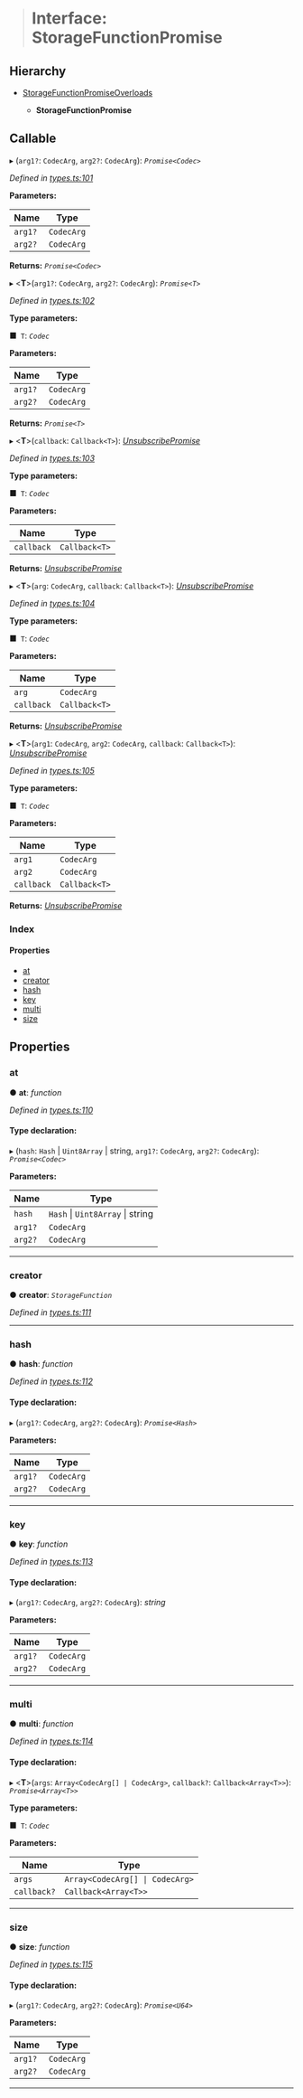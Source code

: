 > # Interface: StorageFunctionPromise

## Hierarchy

* [StorageFunctionPromiseOverloads](_types_.storagefunctionpromiseoverloads.md)

  * **StorageFunctionPromise**

## Callable

▸ (`arg1?`: `CodecArg`, `arg2?`: `CodecArg`): *`Promise<Codec>`*

*Defined in [types.ts:101](https://github.com/polkadot-js/api/blob/3b8db2e/packages/api/src/types.ts#L101)*

**Parameters:**

Name | Type |
------ | ------ |
`arg1?` | `CodecArg` |
`arg2?` | `CodecArg` |

**Returns:** *`Promise<Codec>`*

▸ <**T**>(`arg1?`: `CodecArg`, `arg2?`: `CodecArg`): *`Promise<T>`*

*Defined in [types.ts:102](https://github.com/polkadot-js/api/blob/3b8db2e/packages/api/src/types.ts#L102)*

**Type parameters:**

■` T`: *`Codec`*

**Parameters:**

Name | Type |
------ | ------ |
`arg1?` | `CodecArg` |
`arg2?` | `CodecArg` |

**Returns:** *`Promise<T>`*

▸ <**T**>(`callback`: `Callback<T>`): *[UnsubscribePromise](../modules/_types_.md#unsubscribepromise)*

*Defined in [types.ts:103](https://github.com/polkadot-js/api/blob/3b8db2e/packages/api/src/types.ts#L103)*

**Type parameters:**

■` T`: *`Codec`*

**Parameters:**

Name | Type |
------ | ------ |
`callback` | `Callback<T>` |

**Returns:** *[UnsubscribePromise](../modules/_types_.md#unsubscribepromise)*

▸ <**T**>(`arg`: `CodecArg`, `callback`: `Callback<T>`): *[UnsubscribePromise](../modules/_types_.md#unsubscribepromise)*

*Defined in [types.ts:104](https://github.com/polkadot-js/api/blob/3b8db2e/packages/api/src/types.ts#L104)*

**Type parameters:**

■` T`: *`Codec`*

**Parameters:**

Name | Type |
------ | ------ |
`arg` | `CodecArg` |
`callback` | `Callback<T>` |

**Returns:** *[UnsubscribePromise](../modules/_types_.md#unsubscribepromise)*

▸ <**T**>(`arg1`: `CodecArg`, `arg2`: `CodecArg`, `callback`: `Callback<T>`): *[UnsubscribePromise](../modules/_types_.md#unsubscribepromise)*

*Defined in [types.ts:105](https://github.com/polkadot-js/api/blob/3b8db2e/packages/api/src/types.ts#L105)*

**Type parameters:**

■` T`: *`Codec`*

**Parameters:**

Name | Type |
------ | ------ |
`arg1` | `CodecArg` |
`arg2` | `CodecArg` |
`callback` | `Callback<T>` |

**Returns:** *[UnsubscribePromise](../modules/_types_.md#unsubscribepromise)*

### Index

#### Properties

* [at](_types_.storagefunctionpromise.md#at)
* [creator](_types_.storagefunctionpromise.md#creator)
* [hash](_types_.storagefunctionpromise.md#hash)
* [key](_types_.storagefunctionpromise.md#key)
* [multi](_types_.storagefunctionpromise.md#multi)
* [size](_types_.storagefunctionpromise.md#size)

## Properties

###  at

● **at**: *function*

*Defined in [types.ts:110](https://github.com/polkadot-js/api/blob/3b8db2e/packages/api/src/types.ts#L110)*

#### Type declaration:

▸ (`hash`: `Hash` | `Uint8Array` | string, `arg1?`: `CodecArg`, `arg2?`: `CodecArg`): *`Promise<Codec>`*

**Parameters:**

Name | Type |
------ | ------ |
`hash` | `Hash` \| `Uint8Array` \| string |
`arg1?` | `CodecArg` |
`arg2?` | `CodecArg` |

___

###  creator

● **creator**: *`StorageFunction`*

*Defined in [types.ts:111](https://github.com/polkadot-js/api/blob/3b8db2e/packages/api/src/types.ts#L111)*

___

###  hash

● **hash**: *function*

*Defined in [types.ts:112](https://github.com/polkadot-js/api/blob/3b8db2e/packages/api/src/types.ts#L112)*

#### Type declaration:

▸ (`arg1?`: `CodecArg`, `arg2?`: `CodecArg`): *`Promise<Hash>`*

**Parameters:**

Name | Type |
------ | ------ |
`arg1?` | `CodecArg` |
`arg2?` | `CodecArg` |

___

###  key

● **key**: *function*

*Defined in [types.ts:113](https://github.com/polkadot-js/api/blob/3b8db2e/packages/api/src/types.ts#L113)*

#### Type declaration:

▸ (`arg1?`: `CodecArg`, `arg2?`: `CodecArg`): *string*

**Parameters:**

Name | Type |
------ | ------ |
`arg1?` | `CodecArg` |
`arg2?` | `CodecArg` |

___

###  multi

● **multi**: *function*

*Defined in [types.ts:114](https://github.com/polkadot-js/api/blob/3b8db2e/packages/api/src/types.ts#L114)*

#### Type declaration:

▸ <**T**>(`args`: `Array<CodecArg[] | CodecArg>`, `callback?`: `Callback<Array<T>>`): *`Promise<Array<T>>`*

**Type parameters:**

■` T`: *`Codec`*

**Parameters:**

Name | Type |
------ | ------ |
`args` | `Array<CodecArg[] \| CodecArg>` |
`callback?` | `Callback<Array<T>>` |

___

###  size

● **size**: *function*

*Defined in [types.ts:115](https://github.com/polkadot-js/api/blob/3b8db2e/packages/api/src/types.ts#L115)*

#### Type declaration:

▸ (`arg1?`: `CodecArg`, `arg2?`: `CodecArg`): *`Promise<U64>`*

**Parameters:**

Name | Type |
------ | ------ |
`arg1?` | `CodecArg` |
`arg2?` | `CodecArg` |

___